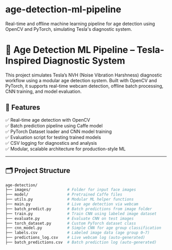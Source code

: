 # age-detection-ml-pipeline
Real-time and offline machine learning pipeline for age detection using OpenCV and PyTorch, simulating Tesla's diagnostic system.

# 🚀 Age Detection ML Pipeline – Tesla-Inspired Diagnostic System

This project simulates Tesla’s NVH (Noise Vibration Harshness) diagnostic workflow using a modular age detection system. Built with OpenCV and PyTorch, it supports real-time webcam detection, offline batch processing, CNN training, and model evaluation.

## 🧠 Features

✅ Real-time age detection with OpenCV  
✅ Batch prediction pipeline using Caffe model  
✅ PyTorch Dataset loader and CNN model training  
✅ Evaluation script for testing trained models  
✅ CSV logging for diagnostics and analysis  
✅ Modular, scalable architecture for production-style ML

---

## 🗂️ Project Structure

```bash
age-detection/
├── images/                # Folder for input face images
├── model/                 # Pretrained Caffe files
├── utils.py               # Modular ML helper functions
├── main.py                # Live age detection via webcam
├── batch_predict.py       # Batch predictions from image folder
├── train.py               # Train CNN using labeled image dataset
├── evaluate.py            # Evaluate CNN on test images
├── torch_dataset.py       # Custom PyTorch dataset class
├── cnn_model.py           # Simple CNN for age group classification
├── labels.csv             # Labeled image data (age group 0–7)
├── predictions_log.csv    # Live webcam log (auto-generated)
├── batch_predictions.csv  # Batch prediction log (auto-generated)
